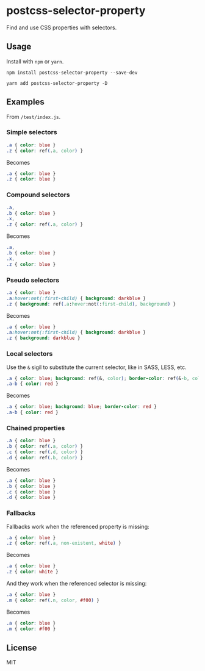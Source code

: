 # postcss-selector-property

Find and use CSS properties with selectors.

## Usage

Install with `npm` or `yarn`.

```shell
npm install postcss-selector-property --save-dev
```

```shell
yarn add postcss-selector-property -D
```

## Examples

From `/test/index.js`.

### Simple selectors

```css
.a { color: blue }
.z { color: ref(.a, color) }
```

Becomes

```css
.a { color: blue }
.z { color: blue }
```

### Compound selectors

```css
.a,
.b { color: blue }
.x,
.z { color: ref(.a, color) }
```

Becomes

```css
.a,
.b { color: blue }
.x,
.z { color: blue }
```

### Pseudo selectors

```css
.a { color: blue }
.a:hover:not(:first-child) { background: darkblue }
.z { background: ref(.a:hover:not(:first-child), background) }
```

Becomes

```css
.a { color: blue }
.a:hover:not(:first-child) { background: darkblue }
.z { background: darkblue }
```

### Local selectors

Use the `&` sigil to substitute the current selector, like in SASS, LESS, etc.

```css
.a { color: blue; background: ref(&, color); border-color: ref(&-b, color) }
.a-b { color: red }
```

Becomes

```css
.a { color: blue; background: blue; border-color: red }
.a-b { color: red }
```

### Chained properties

```css
.a { color: blue }
.b { color: ref(.a, color) }
.c { color: ref(.d, color) }
.d { color: ref(.b, color) }
```

Becomes

```css
.a { color: blue }
.b { color: blue }
.c { color: blue }
.d { color: blue }
```

### Fallbacks

Fallbacks work when the referenced property is missing:

```css
.a { color: blue }
.z { color: ref(.a, non-existent, white) }
```

Becomes

```css
.a { color: blue }
.z { color: white }
```

And they work when the referenced selector is missing:

```css
.a { color: blue }
.m { color: ref(.n, color, #f00) }
```

Becomes

```css
.a { color: blue }
.m { color: #f00 }
```

## License

MIT
